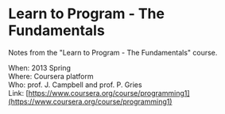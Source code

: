 Learn to Program - The Fundamentals
==================================

Notes from the "Learn to Program - The Fundamentals" course. 

When: 2013 Spring  
Where: Coursera platform  
Who: prof. J. Campbell and prof. P. Gries  
Link: [https://www.coursera.org/course/programming1](https://www.coursera.org/course/programming1)
